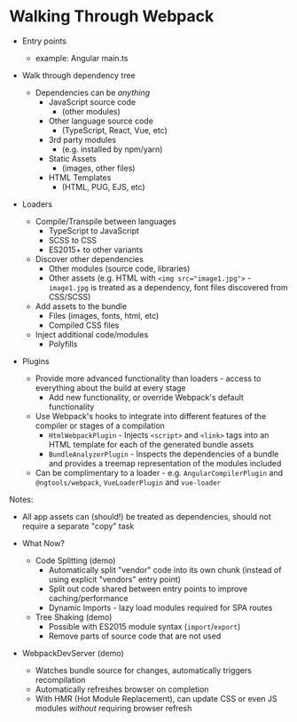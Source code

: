 # Walking Through Webpack

* Entry points
  - example: Angular main.ts

* Walk through dependency tree
  * Dependencies can be _anything_
    * JavaScript source code
      - (other modules)
    * Other language source code
      - (TypeScript, React, Vue, etc)
    * 3rd party modules
      - (e.g. installed by npm/yarn) 
    * Static Assets
      - (images, other files)
    * HTML Templates
      - (HTML, PUG, EJS, etc)

* Loaders
  * Compile/Transpile between languages
    - TypeScript to JavaScript
    - SCSS to CSS
    - ES2015+ to other variants
  * Discover other dependencies
    - Other modules (source code, libraries)
    - Other assets (e.g. HTML with `<img src="image1.jpg">` - `image1.jpg` is treated as a dependency, font files
    discovered from CSS/SCSS)
  * Add assets to the bundle
    - Files (images, fonts, html, etc)
    - Compiled CSS files
  * Inject additional code/modules
    - Polyfills
    
* Plugins
  * Provide more advanced functionality than loaders - access to everything about the build at every stage
    - Add new functionality, or override Webpack's default functionality
  * Use Webpack's hooks to integrate into different features of the compiler or stages of a compilation 
    * `HtmlWebpackPlugin` - Injects `<script>` and `<link>` tags into an HTML template for each of the generated bundle
    assets
    * `BundleAnalyzerPlugin` - Inspects the dependencies of a bundle and provides a treemap representation of the modules
    included
  * Can be complimentary to a loader - e.g. `AngularCompilerPlugin` and `@ngtools/webpack`, `VueLoaderPlugin` and `vue-loader`
    
Notes:
  * All app assets can (should!) be treated as dependencies, should not require a separate "copy" task

* What Now?
  * Code Splitting (demo)
    * Automatically split "vendor" code into its own chunk (instead of using explicit "vendors" entry point)
    * Split out code shared between entry points to improve caching/performance
    * Dynamic Imports - lazy load modules required for SPA routes
  * Tree Shaking (demo)
    * Possible with ES2015 module syntax (`import`/`export`)
    * Remove parts of source code that are not used

* WebpackDevServer (demo)
  * Watches bundle source for changes, automatically triggers recompilation
  * Automatically refreshes browser on completion
  * With HMR (Hot Module Replacement), can update CSS or even JS modules _without_ requiring browser refresh
